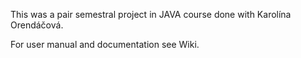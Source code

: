 This was a pair semestral project in JAVA course done with Karolína Orendáčová.

For user manual and documentation see Wiki.
